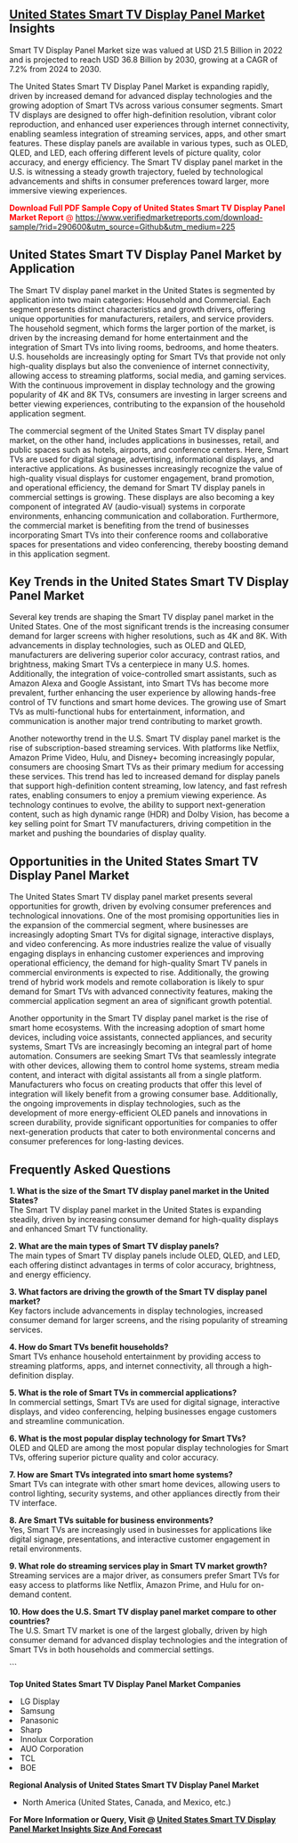 <h2><a href="https://www.verifiedmarketreports.com/download-sample/?rid=290600&amp;utm_source=Github&amp;utm_medium=225" target="_blank">United States Smart TV Display Panel Market</a> Insights</h2><p>Smart TV Display Panel Market size was valued at USD 21.5 Billion in 2022 and is projected to reach USD 36.8 Billion by 2030, growing at a CAGR of 7.2% from 2024 to 2030.</p><p> <p>The United States Smart TV Display Panel Market is expanding rapidly, driven by increased demand for advanced display technologies and the growing adoption of Smart TVs across various consumer segments. Smart TV displays are designed to offer high-definition resolution, vibrant color reproduction, and enhanced user experiences through internet connectivity, enabling seamless integration of streaming services, apps, and other smart features. These display panels are available in various types, such as OLED, QLED, and LED, each offering different levels of picture quality, color accuracy, and energy efficiency. The Smart TV display panel market in the U.S. is witnessing a steady growth trajectory, fueled by technological advancements and shifts in consumer preferences toward larger, more immersive viewing experiences. <p><span class=""><span style="color: #ff0000;"><strong>Download Full PDF Sample Copy of United States Smart TV Display Panel Market Report</strong> @ </span><a href="https://www.verifiedmarketreports.com/download-sample/?rid=290600&amp;utm_source=Github&amp;utm_medium=225" target="_blank">https://www.verifiedmarketreports.com/download-sample/?rid=290600&amp;utm_source=Github&amp;utm_medium=225</a></span></p></p> <h2>United States Smart TV Display Panel Market by Application</h2> <p>The Smart TV display panel market in the United States is segmented by application into two main categories: Household and Commercial. Each segment presents distinct characteristics and growth drivers, offering unique opportunities for manufacturers, retailers, and service providers. The household segment, which forms the larger portion of the market, is driven by the increasing demand for home entertainment and the integration of Smart TVs into living rooms, bedrooms, and home theaters. U.S. households are increasingly opting for Smart TVs that provide not only high-quality displays but also the convenience of internet connectivity, allowing access to streaming platforms, social media, and gaming services. With the continuous improvement in display technology and the growing popularity of 4K and 8K TVs, consumers are investing in larger screens and better viewing experiences, contributing to the expansion of the household application segment. <p>The commercial segment of the United States Smart TV display panel market, on the other hand, includes applications in businesses, retail, and public spaces such as hotels, airports, and conference centers. Here, Smart TVs are used for digital signage, advertising, informational displays, and interactive applications. As businesses increasingly recognize the value of high-quality visual displays for customer engagement, brand promotion, and operational efficiency, the demand for Smart TV display panels in commercial settings is growing. These displays are also becoming a key component of integrated AV (audio-visual) systems in corporate environments, enhancing communication and collaboration. Furthermore, the commercial market is benefiting from the trend of businesses incorporating Smart TVs into their conference rooms and collaborative spaces for presentations and video conferencing, thereby boosting demand in this application segment. <h2>Key Trends in the United States Smart TV Display Panel Market</h2> <p>Several key trends are shaping the Smart TV display panel market in the United States. One of the most significant trends is the increasing consumer demand for larger screens with higher resolutions, such as 4K and 8K. With advancements in display technologies, such as OLED and QLED, manufacturers are delivering superior color accuracy, contrast ratios, and brightness, making Smart TVs a centerpiece in many U.S. homes. Additionally, the integration of voice-controlled smart assistants, such as Amazon Alexa and Google Assistant, into Smart TVs has become more prevalent, further enhancing the user experience by allowing hands-free control of TV functions and smart home devices. The growing use of Smart TVs as multi-functional hubs for entertainment, information, and communication is another major trend contributing to market growth. <p>Another noteworthy trend in the U.S. Smart TV display panel market is the rise of subscription-based streaming services. With platforms like Netflix, Amazon Prime Video, Hulu, and Disney+ becoming increasingly popular, consumers are choosing Smart TVs as their primary medium for accessing these services. This trend has led to increased demand for display panels that support high-definition content streaming, low latency, and fast refresh rates, enabling consumers to enjoy a premium viewing experience. As technology continues to evolve, the ability to support next-generation content, such as high dynamic range (HDR) and Dolby Vision, has become a key selling point for Smart TV manufacturers, driving competition in the market and pushing the boundaries of display quality. <h2>Opportunities in the United States Smart TV Display Panel Market</h2> <p>The United States Smart TV display panel market presents several opportunities for growth, driven by evolving consumer preferences and technological innovations. One of the most promising opportunities lies in the expansion of the commercial segment, where businesses are increasingly adopting Smart TVs for digital signage, interactive displays, and video conferencing. As more industries realize the value of visually engaging displays in enhancing customer experiences and improving operational efficiency, the demand for high-quality Smart TV panels in commercial environments is expected to rise. Additionally, the growing trend of hybrid work models and remote collaboration is likely to spur demand for Smart TVs with advanced connectivity features, making the commercial application segment an area of significant growth potential. <p>Another opportunity in the Smart TV display panel market is the rise of smart home ecosystems. With the increasing adoption of smart home devices, including voice assistants, connected appliances, and security systems, Smart TVs are increasingly becoming an integral part of home automation. Consumers are seeking Smart TVs that seamlessly integrate with other devices, allowing them to control home systems, stream media content, and interact with digital assistants all from a single platform. Manufacturers who focus on creating products that offer this level of integration will likely benefit from a growing consumer base. Additionally, the ongoing improvements in display technologies, such as the development of more energy-efficient OLED panels and innovations in screen durability, provide significant opportunities for companies to offer next-generation products that cater to both environmental concerns and consumer preferences for long-lasting devices. <h2>Frequently Asked Questions</h2> <p><strong>1. What is the size of the Smart TV display panel market in the United States?</strong><br>The Smart TV display panel market in the United States is expanding steadily, driven by increasing consumer demand for high-quality displays and enhanced Smart TV functionality.</p> <p><strong>2. What are the main types of Smart TV display panels?</strong><br>The main types of Smart TV display panels include OLED, QLED, and LED, each offering distinct advantages in terms of color accuracy, brightness, and energy efficiency.</p> <p><strong>3. What factors are driving the growth of the Smart TV display panel market?</strong><br>Key factors include advancements in display technologies, increased consumer demand for larger screens, and the rising popularity of streaming services.</p> <p><strong>4. How do Smart TVs benefit households?</strong><br>Smart TVs enhance household entertainment by providing access to streaming platforms, apps, and internet connectivity, all through a high-definition display.</p> <p><strong>5. What is the role of Smart TVs in commercial applications?</strong><br>In commercial settings, Smart TVs are used for digital signage, interactive displays, and video conferencing, helping businesses engage customers and streamline communication.</p> <p><strong>6. What is the most popular display technology for Smart TVs?</strong><br>OLED and QLED are among the most popular display technologies for Smart TVs, offering superior picture quality and color accuracy.</p> <p><strong>7. How are Smart TVs integrated into smart home systems?</strong><br>Smart TVs can integrate with other smart home devices, allowing users to control lighting, security systems, and other appliances directly from their TV interface.</p> <p><strong>8. Are Smart TVs suitable for business environments?</strong><br>Yes, Smart TVs are increasingly used in businesses for applications like digital signage, presentations, and interactive customer engagement in retail environments.</p> <p><strong>9. What role do streaming services play in Smart TV market growth?</strong><br>Streaming services are a major driver, as consumers prefer Smart TVs for easy access to platforms like Netflix, Amazon Prime, and Hulu for on-demand content.</p> <p><strong>10. How does the U.S. Smart TV display panel market compare to other countries?</strong><br>The U.S. Smart TV market is one of the largest globally, driven by high consumer demand for advanced display technologies and the integration of Smart TVs in both households and commercial settings.</p> ```</p><p><strong>Top United States Smart TV Display Panel Market Companies</strong></p><div data-test-id=""><p><li>LG Display</li><li> Samsung</li><li> Panasonic</li><li> Sharp</li><li> Innolux Corporation</li><li> AUO Corporation</li><li> TCL</li><li> BOE</li></p><div><strong>Regional Analysis of&nbsp;United States Smart TV Display Panel Market</strong></div><ul><li dir="ltr"><p dir="ltr">North America&nbsp;(United States, Canada, and Mexico, etc.)</p></li></ul><p><strong>For More Information or Query, Visit @&nbsp;</strong><strong><a href="https://www.verifiedmarketreports.com/product/smart-tv-display-panel-market/?utm_source=Github&amp;utm_medium=225" target="_blank">United States Smart TV Display Panel Market Insights Size And Forecast</a></strong></p></div>
